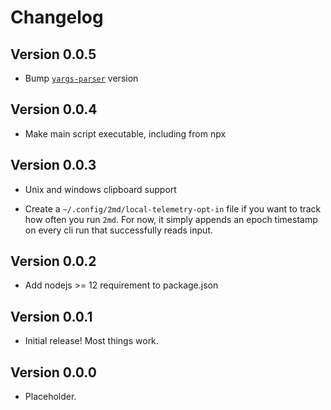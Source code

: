 # Changelog

## Version 0.0.5

  - Bump [`yargs-parser`][] version

[`yargs-parser`]: https://github.com/advisories/GHSA-p9pc-299p-vxgp

## Version 0.0.4

  - Make main script executable, including from npx

## Version 0.0.3

  - Unix and windows clipboard support

  - Create a `~/.config/2md/local-telemetry-opt-in` file if you want to
    track how often you run `2md`. For now, it simply appends an epoch
    timestamp on every cli run that successfully reads input.

## Version 0.0.2

  - Add nodejs >= 12 requirement to package.json

## Version 0.0.1

  - Initial release! Most things work.

## Version 0.0.0

  - Placeholder.

